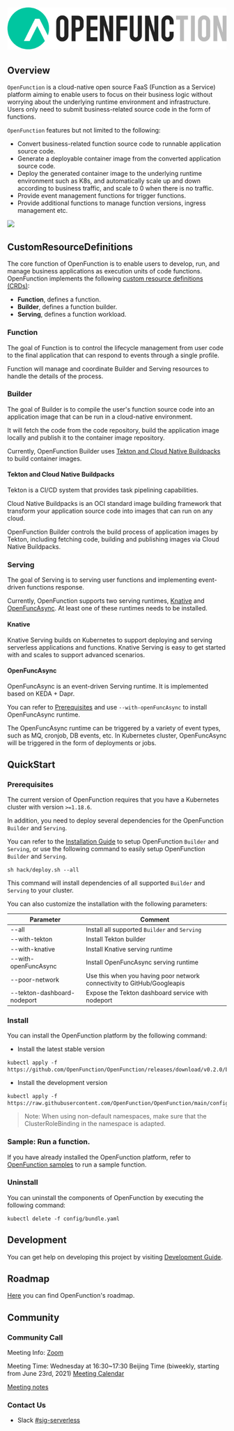 # ![OpenFunction](docs/images/logo.png)

## Overview

```OpenFunction``` is a cloud-native open source FaaS (Function as a Service) platform aiming to enable users to focus on their business logic without worrying about the underlying runtime environment and infrastructure. Users only need to submit business-related source code in the form of functions.

```OpenFunction``` features but not limited to the following:

- Convert business-related function source code to runnable application source code.
- Generate a deployable container image from the converted application source code.
- Deploy the generated container image to the underlying runtime environment such as K8s, and automatically scale up and down according to business traffic, and scale to 0 when there is no traffic.
- Provide event management functions for trigger functions.
- Provide additional functions to manage function versions, ingress management etc.

![](docs/images/OpenFunction-architecture.png)

## CustomResourceDefinitions

The core function of OpenFunction is to enable users to develop, run, and manage business applications as execution units of code functions. OpenFunction implements the following [custom resource definitions (CRDs)](https://kubernetes.io/docs/tasks/access-kubernetes-api/extend-api-custom-resource-definitions/):  

- **Function**, defines a function.
- **Builder**, defines a function builder.
- **Serving**, defines a function workload.

### Function

The goal of Function is to control the lifecycle management from user code to the final application that can respond to events through a single profile.

Function will manage and coordinate Builder and Serving resources to handle the details of the process.

### Builder

The goal of Builder is to compile the user's function source code into an application image that can be run in a cloud-native environment.

It will fetch the code from the code repository, build the application image locally and publish it to the container image repository.

Currently, OpenFunction Builder uses [Tekton and Cloud Native Buildpacks](#tekton-and-cloud-native-buildpacks) to build container images.

#### Tekton and Cloud Native Buildpacks

Tekton is a CI/CD system that provides task pipelining capabilities. 

Cloud Native Buildpacks is an OCI standard image building framework that transform your application source code into images that can run on any cloud.

OpenFunction Builder controls the build process of application images by Tekton, including fetching code, building and publishing images via Cloud Native Buildpacks.

### Serving

The goal of Serving is to serving user functions and implementing event-driven functions response.

Currently, OpenFunction supports two serving runtimes, [Knative](#knative) and [OpenFuncAsync](#openfuncasync). At least one of these runtimes needs to be installed.

#### Knative

Knative Serving builds on Kubernetes to support deploying and serving serverless applications and functions. Knative Serving is easy to get started with and scales to support advanced scenarios.

#### OpenFuncAsync

OpenFuncAsync is an event-driven Serving runtime. It is implemented based on KEDA + Dapr.

You can refer to [Prerequisites](#prerequisites) and use `--with-openFuncAsync` to install OpenFuncAsync runtime.

The OpenFuncAsync runtime can be triggered by a variety of event types, such as MQ, cronjob, DB events, etc. In Kubernetes cluster, OpenFuncAsync will be triggered in the form of deployments or jobs.

## QuickStart

### Prerequisites

The current version of OpenFunction requires that you have a Kubernetes cluster with version ``>=1.18.6``.

In addition, you need to deploy several dependencies for the OpenFunction ```Builder``` and ```Serving```.

You can refer to the [Installation Guide](docs/installation/README.md) to setup OpenFunction ```Builder``` and ```Serving```, 
or use the following command to easily setup OpenFunction ```Builder``` and ```Serving```.

```shell
sh hack/deploy.sh --all
```

This command will install dependencies of all supported ```Builder``` and ```Serving``` to your cluster.

You can also customize the installation with the following parameters:

|Parameter|Comment|
|---|---|
| --all                              | Install all supported ```Builder``` and ```Serving``` |
| --with-tekton                      | Install Tekton builder |
| --with-knative                     | Install Knative serving runtime |
| --with-openFuncAsync               | Install OpenFuncAsync serving runtime |
| --poor-network                     | Use this when you having poor network connectivity to GitHub/Googleapis |
| --tekton-dashboard-nodeport <port> | Expose the Tekton dashboard service with nodeport |

### Install

You can install the OpenFunction platform by the following command:

- Install the latest stable version

```shell
kubectl apply -f https://github.com/OpenFunction/OpenFunction/releases/download/v0.2.0/bundle.yaml
```

- Install the development version

```shell
kubectl apply -f https://raw.githubusercontent.com/OpenFunction/OpenFunction/main/config/bundle.yaml
```

> Note: When using non-default namespaces, make sure that the ClusterRoleBinding in the namespace is adapted.

### Sample: Run a function.

If you have already installed the OpenFunction platform, refer to [OpenFunction samples](https://github.com/OpenFunction/samples) to run a sample function.

### Uninstall 

You can uninstall the components of OpenFunction by executing the following command:

```shell
kubectl delete -f config/bundle.yaml
```

## Development

You can get help on developing this project by visiting [Development Guide](docs/development/README.md).

## Roadmap

[Here](docs/roadmap.md) you can find OpenFunction's roadmap.

## Community

### Community Call

Meeting Info: [Zoom](https://us02web.zoom.us/j/87437196365?pwd=UndDL2puMXlqcSt5U3JaYUdRNk85Zz09) 

Meeting Time: Wednesday at 16:30~17:30 Beijing Time (biweekly, starting from June 23rd, 2021) [Meeting Calendar](https://kubesphere.io/contribution/)

[Meeting notes](https://docs.google.com/document/d/1bh5-kVPegjNlIjjq_e37mS3ZhyXWhmmUaysFgeI9_-o/edit?usp=sharing)

### Contact Us

- Slack [#sig-serverless](https://kubesphere.slack.com/archives/C021XAR3CG3)
